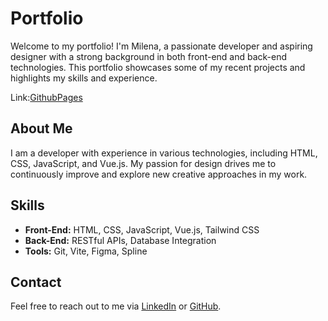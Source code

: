 # Portfolio

Welcome to my portfolio! I'm Milena, a passionate developer and aspiring designer with a strong background in both front-end and back-end technologies. This portfolio showcases some of my recent projects and highlights my skills and experience.

Link:[GithubPages](https://milenahamerski.github.io/portfolio/)

## About Me

I am a developer with experience in various technologies, including HTML, CSS, JavaScript, and Vue.js. My passion for design drives me to continuously improve and explore new creative approaches in my work.

## Skills

- **Front-End:** HTML, CSS, JavaScript, Vue.js, Tailwind CSS
- **Back-End:** RESTful APIs, Database Integration
- **Tools:** Git, Vite, Figma, Spline

## Contact

Feel free to reach out to me via [LinkedIn](https://www.linkedin.com/in/milena-hamerski) or [GitHub](https://github.com/milenahamerski).
